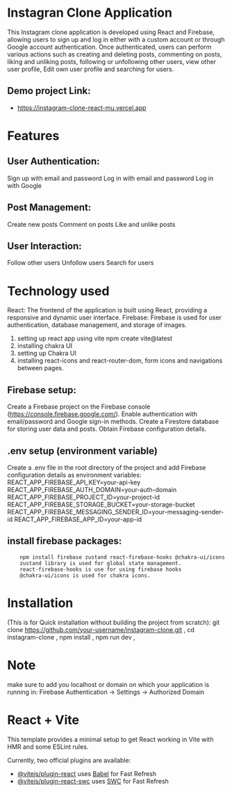 # Instagran Clone Application

This Instagram clone application is developed using React and Firebase, allowing users to sign up and log in either with a custom account or through Google account authentication. Once authenticated, users can perform various actions such as creating and deleting posts, commenting on posts, liking and unliking posts, following or unfollowing other users, view other user profile, Edit own user profile and searching for users.

## Demo project Link:

- https://instagram-clone-react-mu.vercel.app

# Features

## User Authentication:

Sign up with email and password
Log in with email and password
Log in with Google

## Post Management:

Create new posts
Comment on posts
Like and unlike posts

## User Interaction:

Follow other users
Unfollow users
Search for users

# Technology used

React: The frontend of the application is built using React, providing a responsive and dynamic user interface.
Firebase: Firebase is used for user authentication, database management, and storage of images.

1. setting up react app using vite npm create vite@latest
2. installing chakra UI
3. setting up Chakra UI
4. installing react-icons and react-router-dom, form icons and navigations between pages.

## Firebase setup:

Create a Firebase project on the Firebase console (https://console.firebase.google.com/).
Enable authentication with email/password and Google sign-in methods.
Create a Firestore database for storing user data and posts.
Obtain Firebase configuration details.

## .env setup (environment variable)

Create a .env file in the root directory of the project and add Firebase configuration details as environment variables:
REACT_APP_FIREBASE_API_KEY=your-api-key
REACT_APP_FIREBASE_AUTH_DOMAIN=your-auth-domain
REACT_APP_FIREBASE_PROJECT_ID=your-project-id
REACT_APP_FIREBASE_STORAGE_BUCKET=your-storage-bucket
REACT_APP_FIREBASE_MESSAGING_SENDER_ID=your-messaging-sender-id
REACT_APP_FIREBASE_APP_ID=your-app-id

## install firebase packages:

    	npm install firebase zustand react-firebase-hooks @chakra-ui/icons
    	zustand library is used for global state management.
    	react-firebase-hooks is use for using firebase hooks
    	@chakra-ui/icons is used for chakra icons.

# Installation

(This is for Quick installation without building the project from scratch):
git clone https://github.com/your-username/instagram-clone.git ,
cd instagram-clone ,
npm install ,
npm run dev ,

# Note

make sure to add you localhost or domain on which your application is running in:
Firebase Authentication -> Settings -> Authorized Domain

# React + Vite

This template provides a minimal setup to get React working in Vite with HMR and some ESLint rules.

Currently, two official plugins are available:

- [@vitejs/plugin-react](https://github.com/vitejs/vite-plugin-react/blob/main/packages/plugin-react/README.md) uses [Babel](https://babeljs.io/) for Fast Refresh
- [@vitejs/plugin-react-swc](https://github.com/vitejs/vite-plugin-react-swc) uses [SWC](https://swc.rs/) for Fast Refresh
